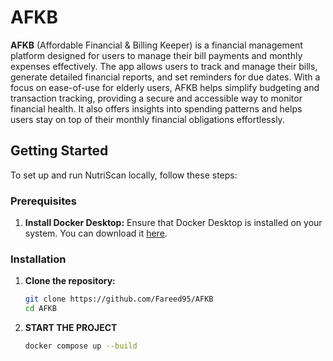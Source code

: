 # AFKB

**AFKB** (Affordable Financial & Billing Keeper) is a financial management platform designed for users to manage their bill payments and monthly expenses effectively. The app allows users to track and manage their bills, generate detailed financial reports, and set reminders for due dates. With a focus on ease-of-use for elderly users, AFKB helps simplify budgeting and transaction tracking, providing a secure and accessible way to monitor financial health. It also offers insights into spending patterns and helps users stay on top of their monthly financial obligations effortlessly.


## Getting Started

To set up and run NutriScan locally, follow these steps:

### Prerequisites

1. **Install Docker Desktop:**
   Ensure that Docker Desktop is installed on your system. You can download it [here](https://www.docker.com/products/docker-desktop/).

### Installation

1. **Clone the repository:**
   ```bash
   git clone https://github.com/Fareed95/AFKB
   cd AFKB
2. **START THE PROJECT**
   ```bash
   docker compose up --build
